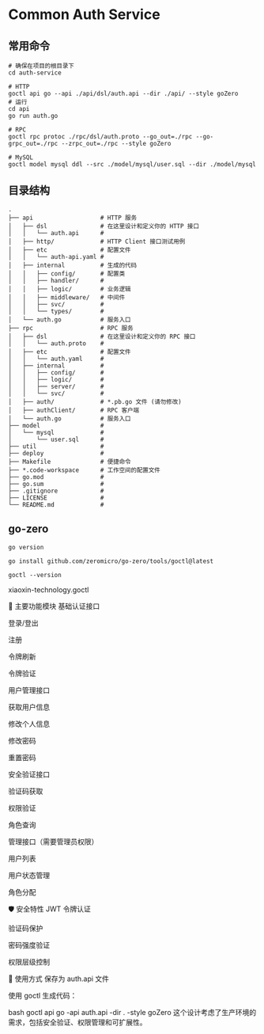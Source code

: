 # Common Auth Service

## 常用命令

```shell
# 确保在项目的根目录下
cd auth-service

# HTTP
goctl api go --api ./api/dsl/auth.api --dir ./api/ --style goZero
# 运行
cd api
go run auth.go

# RPC
goctl rpc protoc ./rpc/dsl/auth.proto --go_out=./rpc --go-grpc_out=./rpc --zrpc_out=./rpc --style goZero

# MySQL
goctl model mysql ddl --src ./model/mysql/user.sql --dir ./model/mysql
```

## 目录结构

```plaintext
.
├── api                   # HTTP 服务
│   ├── dsl               # 在这里设计和定义你的 HTTP 接口
│   │   └── auth.api      #
│   ├── http/             # HTTP Client 接口测试用例
│   ├── etc               # 配置文件
│   │   └── auth-api.yaml #
│   ├── internal          # 生成的代码
│   │   ├── config/       # 配置类
│   │   ├── handler/      #
│   │   ├── logic/        # 业务逻辑
│   │   ├── middleware/   # 中间件
│   │   ├── svc/          #
│   │   └── types/        #
│   └── auth.go           # 服务入口
├── rpc                   # RPC 服务
│   ├── dsl               # 在这里设计和定义你的 RPC 接口
│   │   └── auth.proto    #
│   ├── etc               # 配置文件
│   │   └── auth.yaml     #
│   ├── internal          #
│   │   ├── config/       #
│   │   ├── logic/        #
│   │   ├── server/       #
│   │   └── svc/          #
│   ├── auth/             # *.pb.go 文件 (请勿修改)
│   ├── authClient/       # RPC 客户端
│   └── auth.go           # 服务入口
├── model                 #
│   └── mysql             #
│       └── user.sql      #
├── util                  #
├── deploy                #
├── Makefile              # 便捷命令
├── *.code-workspace      # 工作空间的配置文件
├── go.mod                #
├── go.sum                #
├── .gitignore            #
├── LICENSE               #
└── README.md             #
```





## go-zero

```
go version

go install github.com/zeromicro/go-zero/tools/goctl@latest

goctl --version
```










xiaoxin-technology.goctl

🔐 主要功能模块
基础认证接口

登录/登出

注册

令牌刷新

令牌验证

用户管理接口

获取用户信息

修改个人信息

修改密码

重置密码

安全验证接口

验证码获取

权限验证

角色查询

管理接口（需要管理员权限）

用户列表

用户状态管理

角色分配

🛡️ 安全特性
JWT 令牌认证

验证码保护

密码强度验证

权限层级控制

🚀 使用方式
保存为 auth.api 文件

使用 goctl 生成代码：

bash
goctl api go -api auth.api -dir . -style goZero
这个设计考虑了生产环境的需求，包括安全验证、权限管理和可扩展性。
